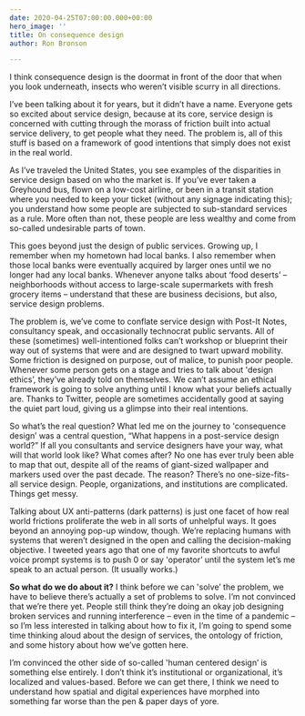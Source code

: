 ```yaml
---
date: 2020-04-25T07:00:00.000+00:00
hero_image: ''
title: On consequence design
author: Ron Bronson

---
```

I think consequence design is the doormat in front of the door that when you look underneath, insects who weren’t visible scurry in all directions.

I’ve been talking about it for years, but it didn’t have a name. Everyone gets so excited about service design, because at its core, service design is concerned with cutting through the morass of friction built into actual service delivery, to get people what they need. The problem is, all of this stuff is based on a framework of good intentions that simply does not exist in the real world.

As I’ve traveled the United States, you see examples of the disparities in service design based on who the market is. If you’ve ever taken a Greyhound bus, flown on a low-cost airline, or been in a transit station where you needed to keep your ticket (without any signage indicating this); you understand how some people are subjected to sub-standard services as a rule. More often than not, these people are less wealthy and come from so-called undesirable parts of town.

This goes beyond just the design of public services. Growing up, I remember when my hometown had local banks. I also remember when those local banks were eventually acquired by larger ones until we no longer had any local banks. Whenever anyone talks about ‘food deserts’ – neighborhoods without access to large-scale supermarkets with fresh grocery items – understand that these are business decisions, but also, service design problems.

The problem is, we’ve come to conflate service design with Post-It Notes, consultancy speak, and occasionally technocrat public servants. All of these (sometimes) well-intentioned folks can’t workshop or blueprint their way out of systems that were and are designed to twart upward mobility. Some friction is designed on purpose, out of malice, to punish poor people. Whenever some person gets on a stage and tries to talk about 'design ethics’, they’ve already told on themselves. We can’t assume an ethical framework is going to solve anything until I know what your beliefs actually are. Thanks to Twitter, people are sometimes accidentally good at saying the quiet part loud, giving us a glimpse into their real intentions.

So what’s the real question? What led me on the journey to 'consequence design’ was a central question, “What happens in a post-service design world?” If all you consultants and service designers have your way, what will that world look like? What comes after? No one has ever truly been able to map that out, despite all of the reams of giant-sized wallpaper and markers used over the past decade. The reason? There’s no one-size-fits-all service design. People, organizations, and institutions are complicated. Things get messy.

Talking about UX anti-patterns (dark patterns) is just one facet of how real world frictions proliferate the web in all sorts of unhelpful ways. It goes beyond an annoying pop-up window, though. We’re replacing humans with systems that weren’t designed in the open and calling the decision-making objective. I tweeted years ago that one of my favorite shortcuts to awful voice prompt systems is to push 0 or say 'operator’ until the system let’s me speak to an actual person. (It usually works.)

**So what do we do about it?** I think before we can 'solve’ the problem, we have to believe there’s actually a set of problems to solve. I’m not convinced that we’re there yet. People still think they’re doing an okay job designing broken services and running interference – even in the time of a pandemic – so I’m less interested in talking about how to fix it, I’m going to spend some time thinking aloud about the design of services, the ontology of friction, and some history about how we’ve gotten here.

I’m convinced the other side of so-called 'human centered design’ is something else entirely. I don’t think it’s institutional or organizational, it’s localized and values-based. Before we can get there, I think we need to understand how spatial and digital experiences have morphed into something far worse than the pen & paper days of yore.